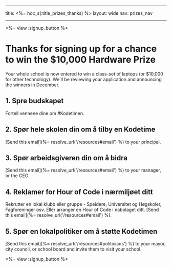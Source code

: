 * * *

title: <%= hoc_s(:title_prizes_thanks) %> layout: wide nav: prizes_nav

* * *

<%= view :signup_button %>

# Thanks for signing up for a chance to win the $10,000 Hardware Prize

Your whole school is now entered to win a class-set of laptops (or $10,000 for other technology). We'll be reviewing your application and announcing the winners in December.

## 1. Spre budskapet

Fortell vennene dine om #Kodetimen.

## 2. Spør hele skolen din om å tilby en Kodetime

[Send this email](%= resolve_url('/resources#email') %) to your principal.

## 3. Spør arbeidsgiveren din om å bidra

[Send this email](%= resolve_url('/resources#email') %) to your manager, or the CEO.

## 4. Reklamer for Hour of Code i nærmiljøet ditt

Rekrutter en lokal klubb eller gruppe - Speidere, Universitet og Høgskoler, Fagforeninger osv. Eller arranger en Hour of Code i nabolaget ditt. [Send this email](%= resolve_url('/resources#email') %).

## 5. Spør en lokalpolitiker om å støtte Kodetimen

[Send this email](%= resolve_url('/resources#politicians') %) to your mayor, city council, or school board and invite them to visit your school.

<%= view :signup_button %>